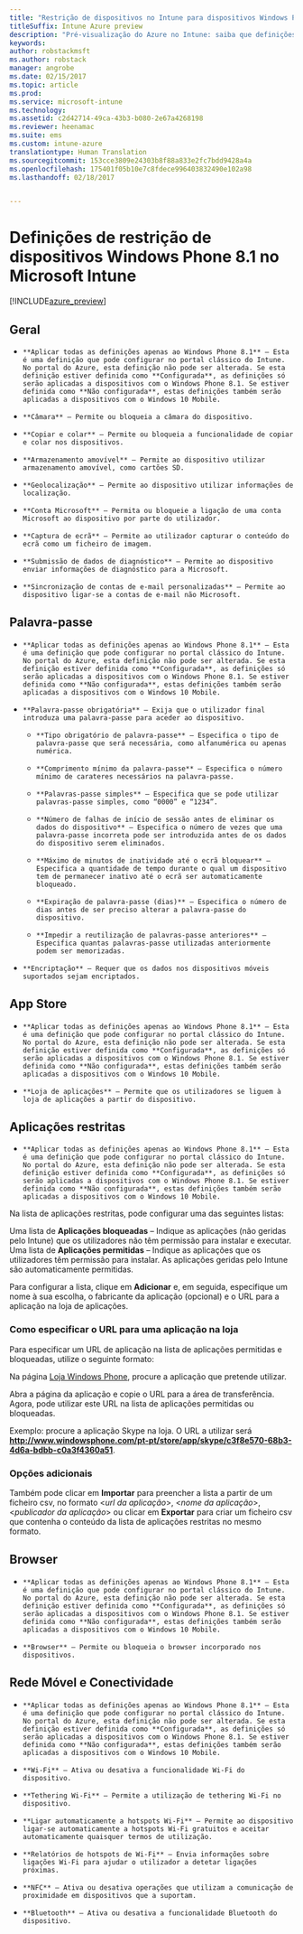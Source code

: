 ```yaml
---
title: "Restrição de dispositivos no Intune para dispositivos Windows Phone 8.1"
titleSuffix: Intune Azure preview
description: "Pré-visualização do Azure no Intune: saiba que definições do Intune pode utilizar para controlar as definições dos dispositivos e a funcionalidade em dispositivos Windows Phone 8.1."
keywords: 
author: robstackmsft
ms.author: robstack
manager: angrobe
ms.date: 02/15/2017
ms.topic: article
ms.prod: 
ms.service: microsoft-intune
ms.technology: 
ms.assetid: c2d42714-49ca-43b3-b080-2e67a4268198
ms.reviewer: heenamac
ms.suite: ems
ms.custom: intune-azure
translationtype: Human Translation
ms.sourcegitcommit: 153cce3809e24303b8f88a833e2fc7bdd9428a4a
ms.openlocfilehash: 175401f05b10e7c8fdece996403832490e102a98
ms.lasthandoff: 02/18/2017


---
```


# <a name="windows-phone-81-device-restriction-settings-in-microsoft-intune"></a>Definições de restrição de dispositivos Windows Phone 8.1 no Microsoft Intune

[!INCLUDE[azure_preview](../includes/azure_preview.md)]

## <a name="general"></a>Geral
-     **Aplicar todas as definições apenas ao Windows Phone 8.1** – Esta é uma definição que pode configurar no portal clássico do Intune. No portal do Azure, esta definição não pode ser alterada. Se esta definição estiver definida como **Configurada**, as definições só serão aplicadas a dispositivos com o Windows Phone 8.1. Se estiver definida como **Não configurada**, estas definições também serão aplicadas a dispositivos com o Windows 10 Mobile.
-     **Câmara** – Permite ou bloqueia a câmara do dispositivo.
-     **Copiar e colar** – Permite ou bloqueia a funcionalidade de copiar e colar nos dispositivos.
-     **Armazenamento amovível** – Permite ao dispositivo utilizar armazenamento amovível, como cartões SD.
-     **Geolocalização** – Permite ao dispositivo utilizar informações de localização.
-     **Conta Microsoft** – Permita ou bloqueie a ligação de uma conta Microsoft ao dispositivo por parte do utilizador.
-     **Captura de ecrã** – Permite ao utilizador capturar o conteúdo do ecrã como um ficheiro de imagem.
-     **Submissão de dados de diagnóstico** – Permite ao dispositivo enviar informações de diagnóstico para a Microsoft.
-     **Sincronização de contas de e-mail personalizadas** – Permite ao dispositivo ligar-se a contas de e-mail não Microsoft.

## <a name="password"></a>Palavra-passe
-     **Aplicar todas as definições apenas ao Windows Phone 8.1** – Esta é uma definição que pode configurar no portal clássico do Intune. No portal do Azure, esta definição não pode ser alterada. Se esta definição estiver definida como **Configurada**, as definições só serão aplicadas a dispositivos com o Windows Phone 8.1. Se estiver definida como **Não configurada**, estas definições também serão aplicadas a dispositivos com o Windows 10 Mobile.
-     **Palavra-passe obrigatória** – Exija que o utilizador final introduza uma palavra-passe para aceder ao dispositivo.
    -     **Tipo obrigatório de palavra-passe** – Especifica o tipo de palavra-passe que será necessária, como alfanumérica ou apenas numérica.
    -     **Comprimento mínimo da palavra-passe** – Especifica o número mínimo de carateres necessários na palavra-passe.
    -     **Palavras-passe simples** – Especifica que se pode utilizar palavras-passe simples, como “0000” e “1234”.
    -     **Número de falhas de início de sessão antes de eliminar os dados do dispositivo** – Especifica o número de vezes que uma palavra-passe incorreta pode ser introduzida antes de os dados do dispositivo serem eliminados.
    -     **Máximo de minutos de inatividade até o ecrã bloquear** – Especifica a quantidade de tempo durante o qual um dispositivo tem de permanecer inativo até o ecrã ser automaticamente bloqueado.
    -     **Expiração de palavra-passe (dias)** – Especifica o número de dias antes de ser preciso alterar a palavra-passe do dispositivo.
    -     **Impedir a reutilização de palavras-passe anteriores** – Especifica quantas palavras-passe utilizadas anteriormente podem ser memorizadas.
-     **Encriptação** – Requer que os dados nos dispositivos móveis suportados sejam encriptados.

## <a name="app-store"></a>App Store
-     **Aplicar todas as definições apenas ao Windows Phone 8.1** – Esta é uma definição que pode configurar no portal clássico do Intune. No portal do Azure, esta definição não pode ser alterada. Se esta definição estiver definida como **Configurada**, as definições só serão aplicadas a dispositivos com o Windows Phone 8.1. Se estiver definida como **Não configurada**, estas definições também serão aplicadas a dispositivos com o Windows 10 Mobile.
-     **Loja de aplicações** – Permite que os utilizadores se liguem à loja de aplicações a partir do dispositivo.

## <a name="restricted-apps"></a>Aplicações restritas

-     **Aplicar todas as definições apenas ao Windows Phone 8.1** – Esta é uma definição que pode configurar no portal clássico do Intune. No portal do Azure, esta definição não pode ser alterada. Se esta definição estiver definida como **Configurada**, as definições só serão aplicadas a dispositivos com o Windows Phone 8.1. Se estiver definida como **Não configurada**, estas definições também serão aplicadas a dispositivos com o Windows 10 Mobile.

Na lista de aplicações restritas, pode configurar uma das seguintes listas:

Uma lista de **Aplicações bloqueadas** – Indique as aplicações (não geridas pelo Intune) que os utilizadores não têm permissão para instalar e executar.
Uma lista de **Aplicações permitidas** – Indique as aplicações que os utilizadores têm permissão para instalar. As aplicações geridas pelo Intune são automaticamente permitidas.

Para configurar a lista, clique em **Adicionar** e, em seguida, especifique um nome à sua escolha, o fabricante da aplicação (opcional) e o URL para a aplicação na loja de aplicações.

### <a name="how-to-specify-the-url-to-an-app-in-the-store"></a>Como especificar o URL para uma aplicação na loja

Para especificar um URL de aplicação na lista de aplicações permitidas e bloqueadas, utilize o seguinte formato:

Na página [Loja Windows Phone](https://www.microsoft.com/store/apps/windows-phone), procure a aplicação que pretende utilizar.

Abra a página da aplicação e copie o URL para a área de transferência. Agora, pode utilizar este URL na lista de aplicações permitidas ou bloqueadas.

Exemplo: procure a aplicação Skype na loja. O URL a utilizar será **http://www.windowsphone.com/pt-pt/store/app/skype/c3f8e570-68b3-4d6a-bdbb-c0a3f4360a51**.



### <a name="additional-options"></a>Opções adicionais

Também pode clicar em **Importar** para preencher a lista a partir de um ficheiro csv, no formato <*url da aplicação*>, <*nome da aplicação*>, <*publicador da aplicação*> ou clicar em **Exportar** para criar um ficheiro csv que contenha o conteúdo da lista de aplicações restritas no mesmo formato.


## <a name="browser"></a>Browser
-     **Aplicar todas as definições apenas ao Windows Phone 8.1** – Esta é uma definição que pode configurar no portal clássico do Intune. No portal do Azure, esta definição não pode ser alterada. Se esta definição estiver definida como **Configurada**, as definições só serão aplicadas a dispositivos com o Windows Phone 8.1. Se estiver definida como **Não configurada**, estas definições também serão aplicadas a dispositivos com o Windows 10 Mobile.
-     **Browser** – Permite ou bloqueia o browser incorporado nos dispositivos.

## <a name="cellular-and-connectivity"></a>Rede Móvel e Conectividade
-     **Aplicar todas as definições apenas ao Windows Phone 8.1** – Esta é uma definição que pode configurar no portal clássico do Intune. No portal do Azure, esta definição não pode ser alterada. Se esta definição estiver definida como **Configurada**, as definições só serão aplicadas a dispositivos com o Windows Phone 8.1. Se estiver definida como **Não configurada**, estas definições também serão aplicadas a dispositivos com o Windows 10 Mobile.
-     **Wi-Fi** – Ativa ou desativa a funcionalidade Wi-Fi do dispositivo.
-     **Tethering Wi-Fi** – Permite a utilização de tethering Wi-Fi no dispositivo.
-     **Ligar automaticamente a hotspots Wi-Fi** – Permite ao dispositivo ligar-se automaticamente a hotspots Wi-Fi gratuitos e aceitar automaticamente quaisquer termos de utilização.
-     **Relatórios de hotspots de Wi-Fi** – Envia informações sobre ligações Wi-Fi para ajudar o utilizador a detetar ligações próximas.
-     **NFC** – Ativa ou desativa operações que utilizam a comunicação de proximidade em dispositivos que a suportam.
-     **Bluetooth** – Ativa ou desativa a funcionalidade Bluetooth do dispositivo.


